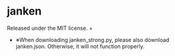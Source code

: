 # janken
Released under the MIT license.
+ 
+ ※When downloading janken_strong.py, please also download janken.json. Otherwise, it will not function properly.
